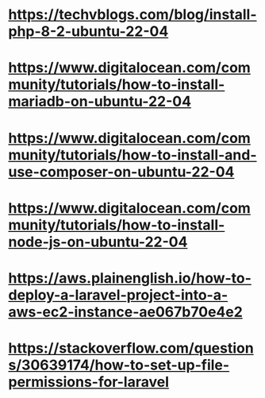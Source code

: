 # https://techvblogs.com/blog/install-php-8-2-ubuntu-22-04
# https://www.digitalocean.com/community/tutorials/how-to-install-mariadb-on-ubuntu-22-04
# https://www.digitalocean.com/community/tutorials/how-to-install-and-use-composer-on-ubuntu-22-04
# https://www.digitalocean.com/community/tutorials/how-to-install-node-js-on-ubuntu-22-04
# https://aws.plainenglish.io/how-to-deploy-a-laravel-project-into-a-aws-ec2-instance-ae067b70e4e2
# https://stackoverflow.com/questions/30639174/how-to-set-up-file-permissions-for-laravel